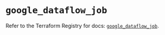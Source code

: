 # `google_dataflow_job`

Refer to the Terraform Registry for docs: [`google_dataflow_job`](https://registry.terraform.io/providers/hashicorp/google-beta/6.17.0/docs/resources/google_dataflow_job).
